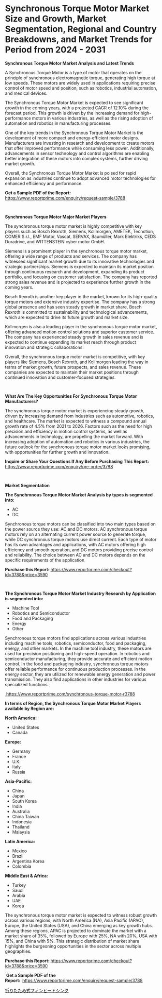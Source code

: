<p><h1>Synchronous Torque Motor Market Size and Growth, Market Segmentation, Regional and Country Breakdowns, and Market Trends for Period from 2024 -  2031</h1></p><p><strong>Synchronous Torque Motor Market Analysis and Latest Trends</strong></p>
<p><p>A Synchronous Torque Motor is a type of motor that operates on the principle of synchronous electromagnetic torque, generating high torque at low speeds. These motors are widely used in applications requiring precise control of motor speed and position, such as robotics, industrial automation, and medical devices.</p><p>The Synchronous Torque Motor Market is expected to see significant growth in the coming years, with a projected CAGR of 12.10% during the forecast period. This growth is driven by the increasing demand for high-performance motors in various industries, as well as the rising adoption of automation and robotics in manufacturing processes.</p><p>One of the key trends in the Synchronous Torque Motor Market is the development of more compact and energy-efficient motor designs. Manufacturers are investing in research and development to create motors that offer improved performance while consuming less power. Additionally, advancements in sensor technology and control algorithms are enabling better integration of these motors into complex systems, further driving market growth.</p><p>Overall, the Synchronous Torque Motor Market is poised for rapid expansion as industries continue to adopt advanced motor technologies for enhanced efficiency and performance.</p></p>
<p><strong>Get a Sample PDF of the Report:&nbsp;</strong> <a href="https://www.reportprime.com/enquiry/request-sample/3788">https://www.reportprime.com/enquiry/request-sample/3788</a></p>
<p>&nbsp;</p>
<p><strong>Synchronous Torque Motor Major Market Players</strong></p>
<p><p>The synchronous torque motor market is highly competitive with key players such as Bosch Rexroth, Siemens, Kollmorgen, AMETEK, Tecnotion, COMER S.r.l., EMF Motor, Vascat, SERVAX, Baumüller, Mark Elektriks, CEDS Duradrive, and WITTENSTEIN cyber motor GmbH.</p><p>Siemens is a prominent player in the synchronous torque motor market, offering a wide range of products and services. The company has witnessed significant market growth due to its innovative technologies and strategic partnerships. Siemens is expected to maintain its market position through continuous research and development, expanding its product portfolio, and focusing on customer satisfaction. The company has reported strong sales revenue and is projected to experience further growth in the coming years.</p><p>Bosch Rexroth is another key player in the market, known for its high-quality torque motors and extensive industry expertise. The company has a strong global presence and has seen steady growth in market share. Bosch Rexroth is committed to sustainability and technological advancements, which are expected to drive its future growth and market size.</p><p>Kollmorgen is also a leading player in the synchronous torque motor market, offering advanced motion control solutions and superior customer service. The company has experienced steady growth in sales revenue and is expected to continue expanding its market reach through product innovation and strategic collaborations.</p><p>Overall, the synchronous torque motor market is competitive, with key players like Siemens, Bosch Rexroth, and Kollmorgen leading the way in terms of market growth, future prospects, and sales revenue. These companies are expected to maintain their market positions through continued innovation and customer-focused strategies.</p></p>
<p>&nbsp;</p>
<p><strong>What Are The Key Opportunities For Synchronous Torque Motor Manufacturers?</strong></p>
<p><p>The synchronous torque motor market is experiencing steady growth, driven by increasing demand from industries such as automotive, robotics, and healthcare. The market is expected to witness a compound annual growth rate of 4.5% from 2021 to 2026. Factors such as the need for high precision and efficiency in motion control systems, as well as advancements in technology, are propelling the market forward. With increasing adoption of automation and robotics in various industries, the future outlook for the synchronous torque motor market looks promising, with opportunities for further growth and innovation.</p></p>
<p><strong>Inquire or Share Your Questions If Any Before Purchasing This Report:</strong> <a href="https://www.reportprime.com/enquiry/pre-order/3788">https://www.reportprime.com/enquiry/pre-order/3788</a></p>
<p>&nbsp;</p>
<p><strong>Market Segmentation</strong></p>
<p><strong>The Synchronous Torque Motor Market Analysis by types is segmented into:</strong></p>
<p><ul><li>AC</li><li>DC</li></ul></p>
<p><p>Synchronous torque motors can be classified into two main types based on the power source they use: AC and DC motors. AC synchronous torque motors rely on an alternating current power source to generate torque, while DC synchronous torque motors use direct current. Each type of motor has its own advantages and applications, with AC motors offering high efficiency and smooth operation, and DC motors providing precise control and reliability. The choice between AC and DC motors depends on the specific requirements of the application.</p></p>
<p><strong>Purchase this Report:&nbsp;</strong><a href="https://www.reportprime.com/checkout?id=3788&price=3590">https://www.reportprime.com/checkout?id=3788&price=3590</a></p>
<p>&nbsp;</p>
<p><strong>The Synchronous Torque Motor Market Industry Research by Application is segmented into:</strong></p>
<p><ul><li>Machine Tool</li><li>Robotics and Semiconductor</li><li>Food and Packaging</li><li>Energy</li><li>Other</li></ul></p>
<p><p>Synchronous torque motors find applications across various industries including machine tools, robotics, semiconductor, food and packaging, energy, and other markets. In the machine tool industry, these motors are used for precision positioning and high-speed operation. In robotics and semiconductor manufacturing, they provide accurate and efficient motion control. In the food and packaging industry, synchronous torque motors offer reliable performance for continuous production processes. In the energy sector, they are utilized for renewable energy generation and power transmission. They also find applications in other industries for various specialized functions.</p></p>
<p><a href="https://www.reportprime.com/synchronous-torque-motor-r3788">&nbsp;https://www.reportprime.com/synchronous-torque-motor-r3788</a></p>
<p><strong>In terms of Region, the Synchronous Torque Motor Market Players available by Region are:</strong></p>
<p>
    <p> <strong> North America: </strong>
        <ul>
            <li>United States</li>
            <li>Canada</li>
        </ul>
        </p> 
    <p> <strong> Europe: </strong>
        <ul>
            <li>Germany</li>
            <li>France</li>
            <li>U.K.</li>
            <li>Italy</li>
            <li>Russia</li>
        </ul>
        </p> 
    <p> <strong> Asia-Pacific: </strong>
        <ul>
            <li>China</li>
            <li>Japan</li>
            <li>South Korea</li>
            <li>India</li>
            <li>Australia</li>
            <li>China Taiwan</li>
            <li>Indonesia</li>
            <li>Thailand</li>
            <li>Malaysia</li>
        </ul>
        </p> 
    <p> <strong> Latin America: </strong>
        <ul>
            <li>Mexico</li>
            <li>Brazil</li>
            <li>Argentina Korea</li>
            <li>Colombia</li>
        </ul>
        </p> 
    <p> <strong> Middle East & Africa: </strong>
        <ul>
            <li>Turkey</li>
            <li>Saudi</li>
            <li>Arabia</li>
            <li>UAE</li>
            <li>Korea</li>
        </ul>
    </p>
    </p>
<p><p>The synchronous torque motor market is expected to witness robust growth across various regions, with North America (NA), Asia Pacific (APAC), Europe, the United States (USA), and China emerging as key growth hubs. Among these regions, APAC is projected to dominate the market with a market share of 35%, followed by Europe with 25%, NA with 20%, USA with 15%, and China with 5%. This strategic distribution of market share highlights the burgeoning opportunities in the sector across multiple geographies.</p></p>
<p><strong>Purchase this Report: </strong><a href="https://www.reportprime.com/checkout?id=3788&price=3590">https://www.reportprime.com/checkout?id=3788&price=3590</a></p>
<p>&nbsp;<strong>Get a Sample PDF of the Report:&nbsp;&nbsp;</strong><a href="https://www.reportprime.com/enquiry/request-sample/3788">https://www.reportprime.com/enquiry/request-sample/3788</a></p>
<p><strong></strong></p>
<p><p><a href="https://github.com/mohamedbakry57/Market-Research-Report-List-4/blob/main/863837373170.md">折りたたみ式フィンヒートシンク</a></p></p>